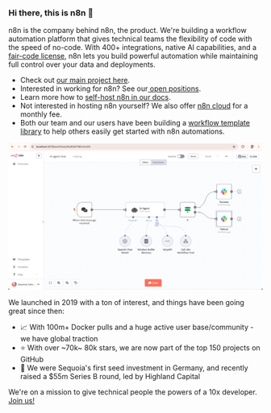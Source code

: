 ### Hi there, this is n8n 👋

n8n is the company behind n8n, the product. We're building a workflow automation platform that gives technical teams the flexibility of code with the speed of no-code. With 400+ integrations, native AI capabilities, and a [fair-code license](https://faircode.io), n8n lets you build powerful automation while maintaining full control over your data and deployments.

- Check out [our main project here](https://github.com/n8n-io/n8n).
- Interested in working for n8n? See our<a href="https://n8n.io/careers"> open positions</a>.
- Learn more how to <a href="https://docs.n8n.io/hosting/">self-host n8n in our docs</a>. 
- Not interested in hosting n8n yourself? We also offer <a href="https://n8n.io/cloud/?utm_medium=referral&utm_source=github.com&utm_campaign=readme">n8n cloud</a> for a monthly fee. 
- Both our team and our users have been building a <a href="https://n8n.io/workflows/?utm_medium=referral&utm_source=github.com&utm_campaign=readme">workflow template library</a> to help others easily get started with n8n automations. 

![n8n.io - Screenshot](https://raw.githubusercontent.com/n8n-io/n8n/master/assets/n8n-screenshot-readme.png)

 We launched in 2019 with a ton of interest, and things have been going great since then:

- 📈 With 100m+ Docker pulls and a huge active user base/community - we have global traction
- ⭐️ With over ~70k~ 80k stars, we are now part of the top 150 projects on GitHub
- 🌱 We were Sequoia's first seed investment in Germany, and recently raised a $55m Series B round, led by Highland Capital

We're on a mission to give technical people the powers of a 10x developer. [Join us!](https://n8n.io/careers)
